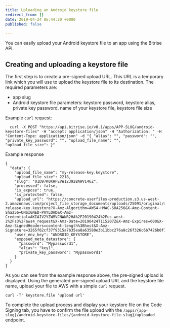 ```yaml
---
title: Uploading an Android keystore file
redirect_from: []
date: 2019-04-24 06:44:20 +0000
published: false

---
```

You can easily upload your Android keystore file to an app using the Bitrise API.

## Creating and uploading a keystore file

The first step is to create a pre-signed upload URL. This URL is a temporary link which you will use to upload the keystore file to its destination. The required parameters are:

* app slug
* Android keystore file parameters: keystore password, keystore alias, private key password, name of your keystore file, keystore file size

Example `curl` request:

      curl -X POST "https://api.bitrise.io/v0.1/apps/APP-SLUG/android-keystore-files" -H "accept: application/json" -H "Authorization: " -H "Content-Type: application/json" -d "{ "alias": "", "password": "", "private_key_password": "", "upload_file_name": "", "upload_file_size": }"

Example response

    {
      "data": {
        "upload_file_name": "my-release-key.keystore",
        "upload_file_size": 2218,
        "slug": "01D97K0KHPEVW12392BAWV146Z",
        "processed": false,
        "is_expose": true,
        "is_protected": false,
        "upload_url": "https://concrete-userfiles-production.s3.us-west-2.amazonaws.com/project_file_storage_documents/uploads/25091/original/my-release-key.keystore?X-Amz-Algorithm=AWS4-HMAC-SHA256&X-Amz-Content-Sha256=UNSIGNED-PAYLOAD&X-Amz-Credential=AKIAIV2YZWMVCNWNR2HA%2F20190424%2Fus-west-2%2Fs3%2Faws4_request&X-Amz-Date=20190424T115207Z&X-Amz-Expires=600&X-Amz-SignedHeaders=content-length%3Bhost&X-Amz-Signature=3265f62cf37f9315a7b35ea8a63580e3b11bbc276a8c26f326c6b7426b0f7511",
        "user_env_key": "ANDROID_KEYSTORE",
        "exposed_meta_datastore": {
          "password": "Mypassword1",
          "alias": "key1",
          "private_key_password": "Mypassword1"
        }
      }
    }

As you can see from the example response above, the pre-signed upload is displayed. Using the generated pre-signed upload URL and the keystore file name, upload your file to AWS with a simple `curl` request.

    curl -T' keystore.file 'upload url'

To complete the upload process and display your keystore file on the Code Signing tab, you have to confirm the file upload with the `/apps/{app-slug}/android-keystore-files/{android-keystore-file-slug}/uploaded` endpoint. 